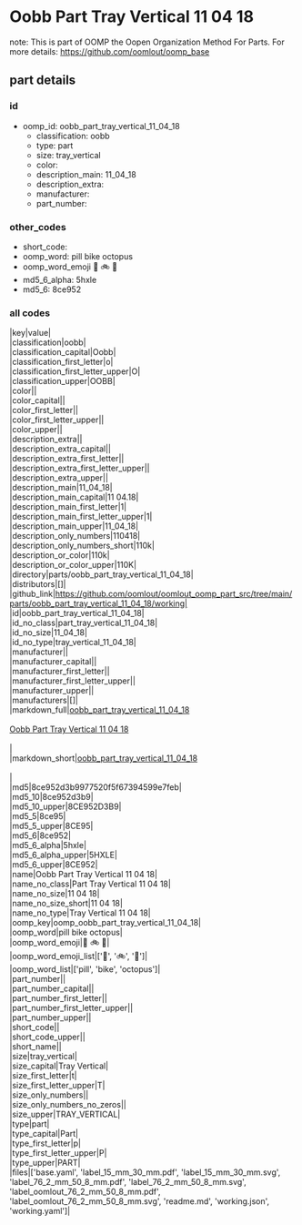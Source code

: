 # Oobb Part Tray Vertical 11 04 18  

note: This is part of OOMP the Oopen Organization Method For Parts. For more details: https://github.com/oomlout/oomp_base

##  part details





### id
* oomp_id: oobb_part_tray_vertical_11_04_18
  * classification: oobb
  * type: part
  * size: tray_vertical
  * color: 
  * description_main: 11_04_18
  * description_extra: 
  * manufacturer: 
  * part_number: 

### other_codes
* short_code: 
* oomp_word: pill bike octopus
* oomp_word_emoji :pill: :bike: :octopus:
* md5_6_alpha: 5hxle
* md5_6: 8ce952

### all codes 
|key|value|  
|classification|oobb|  
|classification_capital|Oobb|  
|classification_first_letter|o|  
|classification_first_letter_upper|O|  
|classification_upper|OOBB|  
|color||  
|color_capital||  
|color_first_letter||  
|color_first_letter_upper||  
|color_upper||  
|description_extra||  
|description_extra_capital||  
|description_extra_first_letter||  
|description_extra_first_letter_upper||  
|description_extra_upper||  
|description_main|11_04_18|  
|description_main_capital|11 04.18|  
|description_main_first_letter|1|  
|description_main_first_letter_upper|1|  
|description_main_upper|11_04_18|  
|description_only_numbers|110418|  
|description_only_numbers_short|110k|  
|description_or_color|110k|  
|description_or_color_upper|110K|  
|directory|parts/oobb_part_tray_vertical_11_04_18|  
|distributors|[]|  
|github_link|https://github.com/oomlout/oomlout_oomp_part_src/tree/main/parts/oobb_part_tray_vertical_11_04_18/working|  
|id|oobb_part_tray_vertical_11_04_18|  
|id_no_class|part_tray_vertical_11_04_18|  
|id_no_size|11_04_18|  
|id_no_type|tray_vertical_11_04_18|  
|manufacturer||  
|manufacturer_capital||  
|manufacturer_first_letter||  
|manufacturer_first_letter_upper||  
|manufacturer_upper||  
|manufacturers|[]|  
|markdown_full|[oobb_part_tray_vertical_11_04_18](https://github.com/oomlout/oomlout_oomp_part_src/tree/main/parts/oobb_part_tray_vertical_11_04_18/working)<br>[](https://github.com/oomlout/oomlout_oomp_part_src/tree/main/parts/oobb_part_tray_vertical_11_04_18/working)<br>[Oobb Part Tray Vertical 11 04 18](https://github.com/oomlout/oomlout_oomp_part_src/tree/main/parts/oobb_part_tray_vertical_11_04_18/working)<br><br>|  
|markdown_short|[oobb_part_tray_vertical_11_04_18](https://github.com/oomlout/oomlout_oomp_part_src/tree/main/parts/oobb_part_tray_vertical_11_04_18/working)<br><br>|  
|md5|8ce952d3b9977520f5f67394599e7feb|  
|md5_10|8ce952d3b9|  
|md5_10_upper|8CE952D3B9|  
|md5_5|8ce95|  
|md5_5_upper|8CE95|  
|md5_6|8ce952|  
|md5_6_alpha|5hxle|  
|md5_6_alpha_upper|5HXLE|  
|md5_6_upper|8CE952|  
|name|Oobb Part Tray Vertical 11 04 18|  
|name_no_class|Part Tray Vertical 11 04 18|  
|name_no_size|11 04 18|  
|name_no_size_short|11 04 18|  
|name_no_type|Tray Vertical 11 04 18|  
|oomp_key|oomp_oobb_part_tray_vertical_11_04_18|  
|oomp_word|pill bike octopus|  
|oomp_word_emoji|:pill: :bike: :octopus:|  
|oomp_word_emoji_list|[':pill:', ':bike:', ':octopus:']|  
|oomp_word_list|['pill', 'bike', 'octopus']|  
|part_number||  
|part_number_capital||  
|part_number_first_letter||  
|part_number_first_letter_upper||  
|part_number_upper||  
|short_code||  
|short_code_upper||  
|short_name||  
|size|tray_vertical|  
|size_capital|Tray Vertical|  
|size_first_letter|t|  
|size_first_letter_upper|T|  
|size_only_numbers||  
|size_only_numbers_no_zeros||  
|size_upper|TRAY_VERTICAL|  
|type|part|  
|type_capital|Part|  
|type_first_letter|p|  
|type_first_letter_upper|P|  
|type_upper|PART|  
|files|['base.yaml', 'label_15_mm_30_mm.pdf', 'label_15_mm_30_mm.svg', 'label_76_2_mm_50_8_mm.pdf', 'label_76_2_mm_50_8_mm.svg', 'label_oomlout_76_2_mm_50_8_mm.pdf', 'label_oomlout_76_2_mm_50_8_mm.svg', 'readme.md', 'working.json', 'working.yaml']|  
